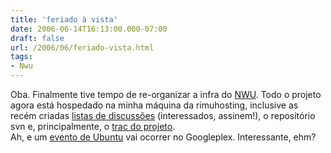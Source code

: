 ```yaml
---
title: 'feriado à vista'
date: 2006-06-14T16:13:00.000-07:00
draft: false
url: /2006/06/feriado-vista.html
tags: 
- Nwu
---
```


Oba. Finalmente tive tempo de re-organizar a infra do [NWU](http://cetico.org/nwu). Todo o projeto agora está hospedado na minha máquina da rimuhosting, inclusive as recém criadas [listas de discussões](http://cetico.org/cgi-bin/mailman/listinfo) (interessados, assinem!), o repositório svn e, principalmente, o [trac do projeto](http://cetico.org/nwu).  
Ah, e um [evento de Ubuntu](http://www.linuxpip.org/ubuconwiki) vai ocorrer no Googleplex. Interessante, ehm?
